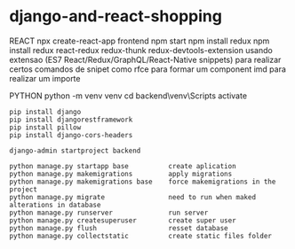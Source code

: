# django-and-react-shopping

REACT
    npx create-react-app frontend
    npm start
    npm install redux
    npm install redux react-redux redux-thunk redux-devtools-extension
    usando extensao (ES7 React/Redux/GraphQL/React-Native snippets) para realizar certos comandos de snipet como
        rfce para formar um component
        imd para realizar um importe

PYTHON
    python -m venv venv
    cd backend\venv\Scripts
    activate

    pip install django
    pip install djangorestframework
    pip install pillow
    pip install django-cors-headers

    django-admin startproject backend

    python manage.py startapp base          create aplication
    python manage.py makemigrations         apply migrations
    python manage.py makemigrations base    force makemigrations in the project
    python manage.py migrate                need to run when maked alterations in database
    python manage.py runserver              run server
    python manage.py createsuperuser        create super user
    python manage.py flush                  resset database
    python manage.py collectstatic          create static files folder